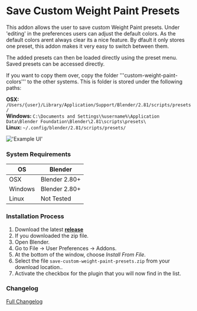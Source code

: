 # Save Custom Weight Paint Presets

This addon allows the user to save custom Weight Paint presets. Under 'editing' in the preferences users can adjust the default colors. As the default colors arent always clear its a nice feature. By dfault it only stores one preset, this addon makes it very easy to switch between them.

The added presets can then be loaded directly using the preset menu. Saved presets can be accessed directly.

If you want to copy them over, copy the folder '''custom-weight-paint-colors''' to the other systems. This is folder is stored under the following paths:

<b>OSX: </b>```/Users/{user}/Library/Application/Support/Blender/2.81/scripts/presets/``` <br>
<b>Windows: </b>```C:\Documents and Settings\%username%\Application Data\Blender Foundation\Blender\2.81\scripts\presets\``` <br>
<b>Linux: </b>```~/.config/blender/2.81/scripts/presets/``` <br>

!['Example UI'](https://raw.githubusercontent.com/wiki/schroef/Save-Custom-Weight-Paint-Presets/images/save-weight-paint-presets-v001.jpg?v22072021)


### System Requirements

| **OS** | **Blender** |
| ------------- | ------------- |
| OSX | Blender 2.80+ |
| Windows | Blender 2.80+ |
| Linux | Not Tested |


### Installation Process

1. Download the latest <b>[release](https://github.com/schroef/Save-Custom-Weight-Paint-Presets/releases/)</b>
2. If you downloaded the zip file.
3. Open Blender.
4. Go to File -> User Preferences -> Addons.
5. At the bottom of the window, choose *Install From File*.
6. Select the file `save-custom-weight-paint-presets.zip` from your download location..
7. Activate the checkbox for the plugin that you will now find in the list.


### Changelog
[Full Changelog](CHANGELOG.md)

<!--
- Fill in data
 -
 -
-->

